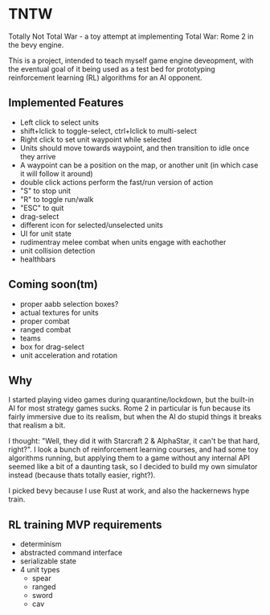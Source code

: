 # TNTW

Totally Not Total War - a toy attempt at implementing Total War: Rome 2 in the bevy engine.

This is a project, intended to teach myself game engine deveopment, with the eventual goal
of it being used as a test bed for prototyping reinforcement learning (RL) algorithms for
an AI opponent.

## Implemented Features

- Left click to select units
- shift+lclick to toggle-select, ctrl+lclick to multi-select
- Right click to set unit waypoint while selected
- Units should move towards waypoint, and then transition to idle once they arrive
- A waypoint can be a position on the map, or another unit (in which case it will follow it around)
- double click actions perform the fast/run version of action
- "S" to stop unit
- "R" to toggle run/walk
- "ESC" to quit
- drag-select
- different icon for selected/unselected units
- UI for unit state
- rudimentray melee combat when units engage with eachother
- unit collision detection
- healthbars

## Coming soon(tm)

- proper aabb selection boxes?
- actual textures for units
- proper combat
- ranged combat
- teams
- box for drag-select
- unit acceleration and rotation

## Why

I started playing video games during quarantine/lockdown, but the built-in AI for most strategy games sucks.
Rome 2 in particular is fun because its fairly immersive due to its realism, but when the AI do stupid things it
breaks that realism a bit.

I thought: "Well, they did it with Starcraft 2 & AlphaStar, it can't be that hard, right?". I look a bunch of reinforcement
learning courses, and had some toy algorithms running, but applying them to a game without any internal API seemed
like a bit of a daunting task, so I decided to build my own simulator instead (because thats totally easier, right?).

I picked bevy because I use Rust at work, and also the hackernews hype train.

## RL training MVP requirements

- determinism
- abstracted command interface
- serializable state
- 4 unit types
  - spear
  - ranged
  - sword
  - cav
